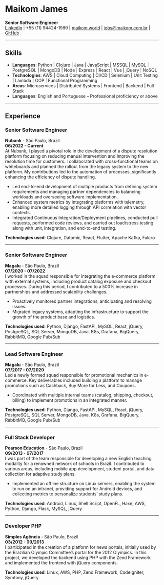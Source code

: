 # **Maikom James**  
**Senior Software Engineer**  
[LinkedIn](https://www.linkedin.com/in/maikomjames/) | +55 (11) 94424-1989 | [maikom.world](https://www.maikom.world) | jobs@maikom.com.br | [GitHub](https://github.com/maikomjames/resume)

---

## **Skills**  
- **Languages**: Python | Clojure | Java | JavaScript | MSSQL | MySQL | PostgreSQL | MongoDB | Node | Express | React | Vue | jQuery | NoSQL  
- **Technologies**: AWS | Cloud Computing | CI/CD | Selenium | Unit Testing | Lambda | OOP | Functional Programming  
- **Areas**: Microservices | Distributed Systems | Frontend | Backend | Full-Stack  
- **Languages**: English and Portuguese – Professional proficiency or above  

---

## **Experience**  

### **Senior Software Engineer**  
**Nubank** - São Paulo, Brazil  
**06/2022 - Current**  
At Nubank, I played a pivotal role in the development of a dispute resolution platform focusing on reducing manual intervention and improving the resolution time for customers. I collaborated with cross-functional teams on whiteboards and planned the rollout from the legacy system to the new platform. My contributions led to the automation of processes, significantly enhancing the efficiency of dispute handling.  
- Led end-to-end development of multiple products from defining system requirements and managing partner dependencies to balancing workloads and overseeing software implementation.  
- Enhanced system metrics by integrating platforms with telemetry, enabling more detailed logging through API correlation with vector contexts.  
- Integrated Continuous Integration/Deployment pipelines, conducted pull requests, performed code reviews, and carried out load/stress testing along with unit, integration, and end-to-end testing.

**Technologies used**: Clojure, Datomic, React, Flutter, Apache Kafka, Fulcro

---

### **Senior Software Engineer**  
**Magalu** - São Paulo, Brazil  
**07/2020 - 07/2022**  
I worked in the squad responsible for integrating the e-commerce platform with external systems, including product catalog exposure and checkout processes. During this period, I contributed to a 500% increase in partnerships and addressed scalability challenges.  
- Proactively monitored partner integrations, anticipating and resolving issues.  
- Migrated legacy systems, adapting the infrastructure to support the growth of the product base and logistics.

**Technologies used**: Python, Django, FastAPI, MySQL, React, jQuery, PostgreSQL, SQL Server, MongoDB, Java, K8s, Grafana, BigQuery, RabbitMQ, Google Pub/Sub

---

### **Lead Software Engineer**  
**Magalu** - São Paulo, Brazil  
**07/2017 - 07/2020**  
Led a newly formed squad responsible for promotional mechanics in e-commerce. Key deliverables included building a platform to manage promotions such as Cashback, Buy More for Less, and Coupons.  
- Coordinated with multiple internal teams (catalog, shipping, checkout, billing) to implement promotions in an integrated manner.

**Technologies used**: Python, Django, FastAPI, MySQL, React, jQuery, PostgreSQL, SQL Server, MongoDB, Java, K8s, Grafana, BigQuery, RabbitMQ, Google Pub/Sub

---

### **Full Stack Developer**  
**Pearson Education** - São Paulo, Brazil  
**09/2013 - 07/2017**  
I was part of the team responsible for developing a new English teaching modality for a renowned network of schools in Brazil. I contributed to various areas, including mobile app development, student portal, and data collection for adaptive study plans.  
- Implemented an offline structure on Linux servers, enabling the system to run on an intranet, providing support for Android devices, and collecting metrics to personalize students’ study plans.

**Technologies used**: Android, Linux, Shell Script, OpenFL, Haxe, AWS, Python, Django, Flask, MySQL, jQuery

---

### **Developer PHP**  
**Simples Agência** - São Paulo, Brazil  
**03/2012 - 09/2013**  
I participated in the creation of a platform for news portals, initially used by the Brazilian Olympic Committee’s portal for the 2012 Olympics. In this project, we developed the backend using PHP with the Zend Framework and implemented the frontend with jQuery components.

**Technologies used**: Linux, AWS, PHP, Zend Framework, CodeIgniter, Symfony, jQuery
